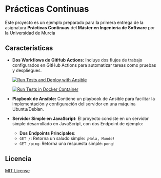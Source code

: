 # Prácticas Continuas 

Este proyecto es un ejemplo preparado para la primera entrega de la asignatura **Prácticas Continuas** del **Máster en Ingeniería de Software** por la Universidad de Murcia
## Características

- **Dos Workflows de GitHub Actions:** Incluye dos flujos de trabajo configurados en GitHub Actions para automatizar tareas como pruebas y despliegues.

   [![Run Tests and Deploy with Ansible](https://github.com/Ignaciosck/ppcctest/actions/workflows/main.yml/badge.svg?branch=main)](https://github.com/Ignaciosck/ppcctest/actions/workflows/main.yml)

   [![Run Tests in Docker Container](https://github.com/Ignaciosck/ppcctest/actions/workflows/test.yml/badge.svg?branch=main)](https://github.com/Ignaciosck/ppcctest/actions/workflows/test.yml)
- **Playbook de Ansible:** Contiene un playbook de Ansible para facilitar la implementación y configuración del servidor en una máquina Ubuntu/Debian.
- **Servidor Simple en JavaScript:** El proyecto consiste en un servidor simple desarrollado en JavaScript, con dos Endpoint de ejemplo:
	- **Dos Endpoints Principales:**
  	- `GET /`: Retorna un saludo simple: `¡Hola, Mundo!`
 	 - `GET /ping`: Retorna una respuesta simple: `pong!`




## Licencia
[MIT License](LICENSE)
